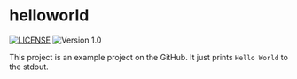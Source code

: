 # helloworld

[![LICENSE](https://shields.io/badge/License-CC0--1.0-blue)](https://github.com/tamada/helloworld/blob/main/LICENSE)
![Version 1.0](https://shields.io/badge/Version-1.0-blue)


This project is an example project on the GitHub.
It just prints `Hello World` to the stdout.

